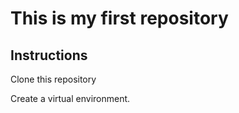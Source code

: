# This is my first repository
## Instructions
Clone this repository

Create a virtual environment.




